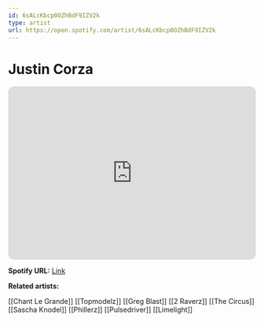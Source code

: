 ```yaml
---
id: 6sALcKbcp0OZhBdF9IZV2k
type: artist
url: https://open.spotify.com/artist/6sALcKbcp0OZhBdF9IZV2k
---
```

# Justin Corza

<iframe style="border-radius:12px" src="https://open.spotify.com/embed/artist/6sALcKbcp0OZhBdF9IZV2k" width="100%" height="352" frameBorder="0" allowfullscreen="" allow="autoplay; clipboard-write; encrypted-media; fullscreen; picture-in-picture" loading="lazy"></iframe>

**Spotify URL:** [Link](https://open.spotify.com/artist/6sALcKbcp0OZhBdF9IZV2k)

**Related artists:**

[[Chant Le Grande]]
[[Topmodelz]]
[[Greg Blast]]
[[2 Raverz]]
[[The Circus]]
[[Sascha Knodel]]
[[Phillerz]]
[[Pulsedriver]]
[[Limelight]]
